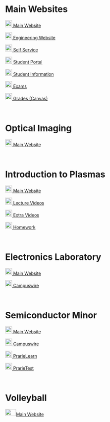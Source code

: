 # Main Websites
<p><img src="https://cdn.vox-cdn.com/thumbor/FGgViEqt2ML--Uxw1Pu6Gw4rV8o=/0x0:800x400/1200x800/filters:focal(336x136:464x264)/cdn.vox-cdn.com/uploads/chorus_image/image/56187479/DHNkdRfXoAEp2VD.0.jpg" width="22" height="22"><a href="https://illinois.edu/" target="_blank"> Main Website</a></p>
<p><img src="https://cdn.vox-cdn.com/thumbor/FGgViEqt2ML--Uxw1Pu6Gw4rV8o=/0x0:800x400/1200x800/filters:focal(336x136:464x264)/cdn.vox-cdn.com/uploads/chorus_image/image/56187479/DHNkdRfXoAEp2VD.0.jpg" width="22" height="22"><a href="https://grainger.illinois.edu/" target="_blank"> Engineering Website</a></p>
<p><img src="https://cdn.vox-cdn.com/thumbor/FGgViEqt2ML--Uxw1Pu6Gw4rV8o=/0x0:800x400/1200x800/filters:focal(336x136:464x264)/cdn.vox-cdn.com/uploads/chorus_image/image/56187479/DHNkdRfXoAEp2VD.0.jpg" width="22" height="22"><a href="https://apps.uillinois.edu/selfservice/" target="_blank"> Self Service</a></p>
<p><img src="https://cdn.vox-cdn.com/thumbor/FGgViEqt2ML--Uxw1Pu6Gw4rV8o=/0x0:800x400/1200x800/filters:focal(336x136:464x264)/cdn.vox-cdn.com/uploads/chorus_image/image/56187479/DHNkdRfXoAEp2VD.0.jpg" width="22" height="22"><a href="https://student.myillini.illinois.edu/" target="_blank"> Student Portal</a></p>
<p><img src="https://cdn.vox-cdn.com/thumbor/FGgViEqt2ML--Uxw1Pu6Gw4rV8o=/0x0:800x400/1200x800/filters:focal(336x136:464x264)/cdn.vox-cdn.com/uploads/chorus_image/image/56187479/DHNkdRfXoAEp2VD.0.jpg" width="22" height="22"><a href="https://my.ece.illinois.edu/" target="_blank"> Student Information</a></p>
<p><img src="https://cdn.vox-cdn.com/thumbor/FGgViEqt2ML--Uxw1Pu6Gw4rV8o=/0x0:800x400/1200x800/filters:focal(336x136:464x264)/cdn.vox-cdn.com/uploads/chorus_image/image/56187479/DHNkdRfXoAEp2VD.0.jpg" width="22" height="22"><a href="https://cbtf.engr.illinois.edu/sched/user/979886" target="_blank"> Exams</a></p>
<p><img src="https://cdn.vox-cdn.com/thumbor/FGgViEqt2ML--Uxw1Pu6Gw4rV8o=/0x0:800x400/1200x800/filters:focal(336x136:464x264)/cdn.vox-cdn.com/uploads/chorus_image/image/56187479/DHNkdRfXoAEp2VD.0.jpg" width="22" height="22"><a href="https://canvas.illinois.edu/" target="_blank"> Grades (Canvas)</a></p>

<br>

# Optical Imaging
<p><img src="https://cdn0.iconfinder.com/data/icons/kameleon-free-pack-rounded/110/Microscope-256.png" width="22" height="22"><a href="https://courses.grainger.illinois.edu/ece460/fa2023/" target="_blank"> Main Website</a></p>

<br>

# Introduction to Plasmas
<p><img src="https://whatisnuclear.com/img/plasma_lamp.png" width="22" height="22"><a href="https://canvas.illinois.edu/courses/36827" target="_blank"> Main Website</a></p>
<p><img src="https://whatisnuclear.com/img/plasma_lamp.png" width="22" height="22"><a href="https://mediaspace.illinois.edu/channel/NPRE_GLBS%2B201%253A%2BEnergy%2BSystems%2B-%2BPre-Lecture%2BVideos/174348671" target="_blank"> Lecture Videos</a></p>
<p><img src="https://whatisnuclear.com/img/plasma_lamp.png" width="22" height="22"><a href="https://ensemble.illinois.edu/app/plugin/embed.aspx?idn_playlist=01c862c9-bfc6-422f-b218-9ad051933de6&idn_init=False&idn_sig=fhVNJRUOUNRu2dFzdMJpjB22fyA%3D&destinationID=yWLIAca_L0KyGJrQUZM95g&orderBy=videoTitle&pageIndex=1&pageSize=20" target="_blank"> Extra Videos</a></p>
<p><img src="https://whatisnuclear.com/img/plasma_lamp.png" width="22" height="22"><a href="https://www.gradescope.com/courses/581679" target="_blank"> Homework</a></p>

<br>

# Electronics Laboratory
<p><img src="https://www.electronicsb2b.com/wp-content/uploads/2017/05/electronics.png" width="22" height="22"><a href="https://courses.grainger.illinois.edu/ece343/sp2023/index.html" target="_blank"> Main Website</a></p>
<p><img src="https://www.electronicsb2b.com/wp-content/uploads/2017/05/electronics.png" width="22" height="22"><a href="https://campuswire.com/c/GA09D4B3A/feed" target="_blank"> Campuswire</a></p>

<br>

# Semiconductor Minor
<p><img src="https://www.vcssl.org/en-us/code/archive/0001/7300-graph-file-animator-3d/image/point.png" width="22" height="22"><a href="https://courses.engr.illinois.edu/cs357/sp2023/" target="_blank"> Main Website</a></p>
<p><img src="https://www.vcssl.org/en-us/code/archive/0001/7300-graph-file-animator-3d/image/point.png" width="22" height="22"><a href="https://campuswire.com/c/GAB7F225D/feed" target="_blank"> Campuswire</a></p>
<p><img src="https://www.vcssl.org/en-us/code/archive/0001/7300-graph-file-animator-3d/image/point.png" width="22" height="22"><a href="https://us.prairielearn.com/pl/course_instance/129681/assessments" target="_blank"> PrarieLearn</a></p>
<p><img src="https://www.vcssl.org/en-us/code/archive/0001/7300-graph-file-animator-3d/image/point.png" width="22" height="22"><a href="https://us.prairietest.com/pt" target="_blank"> PrarieTest</a></p>

<br>

# Volleyball
<p><img src="https://freepngclipart.com/download/volleyball/78550-vector-volleyball-png-download-free.png" width="35" height="22"><a href="https://canvas.illinois.edu/courses/36827" target="_blank">Main Website</a></p>



<br>
<br>
<br>
<br>
<br>

